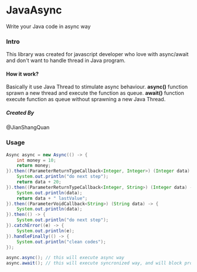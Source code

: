 # JavaAsync
Write your Java code in async way
### Intro
This library was created for javascript developer who love with async/await and don't want to handle thread in Java program.

#### How it work?
Basically it use Java Thread to stimulate async behaviour. **async()** function sprawn a new thread and execute the function as queue. **await()** function execute function as queue without sprawning a new Java Thread.



##### Created By
@JianShangQuan


### Usage


``` java
Async async = new Async(() -> {
    int money = 10;
    return money;
}).then((ParameterReturnTypeCallback<Integer, Integer>) (Integer data) -> {
    System.out.println("do next step");
    return data + 20;
}).then((ParameterReturnTypeCallback<Integer, String>) (Integer data) -> {
    System.out.println(data);
    return data + " lastValue";
}).then((ParameterVoidCallback<String>) (String data) -> {
    System.out.println(data);
}).then(() -> {
    System.out.println("do next step");
}).catchError((e) -> {
    System.out.println(e);
}).handleFinally(() -> {
    System.out.println("clean codes");
});

async.async(); // this will execute async way
async.await(); // this will execute syncronized way, and will block program

```
